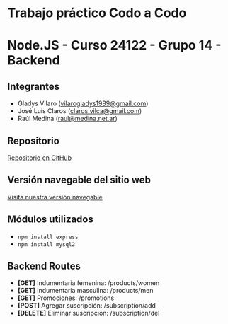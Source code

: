 # Trabajo práctico Codo a Codo
# Node.JS - Curso 24122 - Grupo 14 - Backend

## Integrantes
- Gladys Vilaro (vilarogladys1989@gmail.com)
- José Luís Claros (claros.vilca@gmail.com)
- Raúl Medina (raul@medina.net.ar)

## Repositorio
[Repositorio en GitHub](https://github.com/raulmedinaAR/Grupo14-NodeJS-Backend-Old.git)

## Versión navegable del sitio web
[Visita nuestra versión navegable](PENDIENTE!!!)

## Módulos utilizados
- `npm install express`
- `npm install mysql2`

## Backend Routes
- **[GET]** Indumentaria femenina: /products/women
- **[GET]** Indumentaria masculina: /products/men
- **[GET]** Promociones: /promotions
- **[POST]** Agregar suscripción: /subscription/add
- **[DELETE]** Eliminar suscripción: /subscription/del
